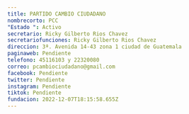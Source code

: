 ```yaml
---
title: PARTIDO CAMBIO CIUDADANO
nombrecorto: PCC
"Estado ": Activo
secretario: Ricky Gilberto Rios Chavez
secretariofunciones: Ricky Gilberto Rios Chavez
direccion: 3ª. Avenida 14-43 zona 1 ciudad de Guatemala
paginaweb: Pendiente
telefono: 45116103 y 22320080
correo: pcambiociudadano@gmail.com
facebook: Pendiente
twitter: Pendiente
instagram: Pendiente
tiktok: Pendiente
fundacion: 2022-12-07T18:15:58.655Z
---
```

